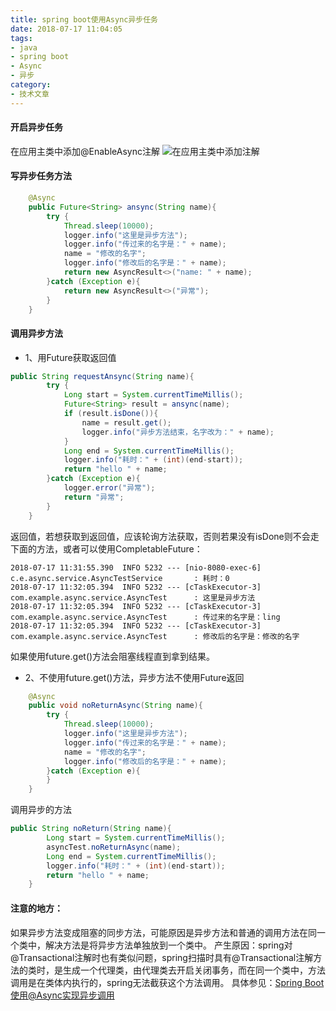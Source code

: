 ```yaml
---
title: spring boot使用Async异步任务
date: 2018-07-17 11:04:05
tags:
- java
- spring boot
- Async
- 异步
category:
- 技术文章
---
```


#### 开启异步任务

在应用主类中添加@EnableAsync注解
![在应用主类中添加注解](/../favicons/QQ20180717111459.png)


#### 写异步任务方法
```java
	@Async
    public Future<String> ansync(String name){
        try {
            Thread.sleep(10000);
            logger.info("这里是异步方法");
            logger.info("传过来的名字是：" + name);
            name = "修改的名字";
            logger.info("修改后的名字是：" + name);
            return new AsyncResult<>("name: " + name);
        }catch (Exception e){
            return new AsyncResult<>("异常");
        }
    }
```
#### 调用异步方法
* 1、用Future获取返回值
```java
public String requestAnsync(String name){
        try {
            Long start = System.currentTimeMillis();
            Future<String> result = ansync(name);
            if (result.isDone()){
                name = result.get();
                logger.info("异步方法结束，名字改为：" + name);
            }
            Long end = System.currentTimeMillis();
            logger.info("耗时：" + (int)(end-start));
            return "hello " + name;
        }catch (Exception e){
            logger.error("异常");
            return "异常";
        }
    }
```
返回值，若想获取到返回值，应该轮询方法获取，否则若果没有isDone则不会走下面的方法，或者可以使用CompletableFuture：
```
2018-07-17 11:31:55.390  INFO 5232 --- [nio-8080-exec-6] c.e.async.service.AsyncTestService       : 耗时：0
2018-07-17 11:32:05.394  INFO 5232 --- [cTaskExecutor-3] com.example.async.service.AsyncTest      : 这里是异步方法
2018-07-17 11:32:05.394  INFO 5232 --- [cTaskExecutor-3] com.example.async.service.AsyncTest      : 传过来的名字是：ling
2018-07-17 11:32:05.394  INFO 5232 --- [cTaskExecutor-3] com.example.async.service.AsyncTest      : 修改后的名字是：修改的名字
```

如果使用future.get()方法会阻塞线程直到拿到结果。
* 2、不使用future.get()方法，异步方法不使用Future返回
```java
    @Async
    public void noReturnAsync(String name){
        try {
            Thread.sleep(10000);
            logger.info("这里是异步方法");
            logger.info("传过来的名字是：" + name);
            name = "修改的名字";
            logger.info("修改后的名字是：" + name);
        }catch (Exception e){
        }
    }
```
调用异步的方法
```java
public String noReturn(String name){
        Long start = System.currentTimeMillis();
        asyncTest.noReturnAsync(name);
        Long end = System.currentTimeMillis();
        logger.info("耗时：" + (int)(end-start));
        return "hello " + name;
    }
```

#### 注意的地方：
如果异步方法变成阻塞的同步方法，可能原因是异步方法和普通的调用方法在同一个类中，解决方法是将异步方法单独放到一个类中。
产生原因：spring对@Transactional注解时也有类似问题，spring扫描时具有@Transactional注解方法的类时，是生成一个代理类，由代理类去开启关闭事务，而在同一个类中，方法调用是在类体内执行的，spring无法截获这个方法调用。
具体参见：[Spring Boot使用@Async实现异步调用](https://www.cnblogs.com/shihaiming/p/7825204.html)




